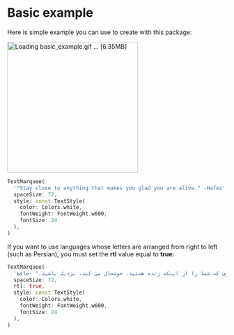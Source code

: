 # Basic example
Here is simple example you can use to create with this package:

<img width="300" height="300" alt="Loading basic_example.gif ... [6.35MB]" src="https://raw.githubusercontent.com/radnive/Flutter_TextMarquee/main/example/basic_example.gif">

```dart
TextMarquee(
  '"Stay close to anything that makes you glad you are alive." -Hafez',
  spaceSize: 72,
  style: const TextStyle(
    color: Colors.white,
    fontWeight: FontWeight.w600,
    fontSize: 24
  ),
)
```

If you want to use languages whose letters are arranged from right to left (such as Persian), you must set the **rtl** value equal to **true**:

```dart
TextMarquee(
  'به هر چیزی که شما را از اینکه زنده هستید، خوشحال می کند، نزدیک باشید." -حافظ"',
  spaceSize: 72,
  rtl: true,
  style: const TextStyle(
    color: Colors.white,
    fontWeight: FontWeight.w600,
    fontSize: 24
  ),
)
```
